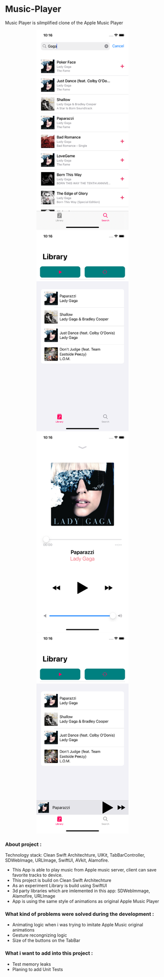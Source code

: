 # Music-Player
  Music Player is silmplified clone of the Apple Music Player
<div align="center">
<img src="https://github.com/Maximercurius/Music-Player/blob/main/ScreenShot/MusicPlayer%201.png" width="300px"/>
<img src="https://github.com/Maximercurius/Music-Player/blob/main/ScreenShot/Music%20Player%202.png" width="300px"/>
<img src="https://github.com/Maximercurius/Music-Player/blob/main/ScreenShot/Music%20Player%203.png" width="300px"/>
<img src="https://github.com/Maximercurius/Music-Player/blob/main/ScreenShot/Music%20Player%204.png" width="300px"/>
</div>

### About project :
Technology stack: Clean Swift Architechture, UIKit, TabBarController, SDWebImage, URLImage, SwiftUI, AVkit, Alamofire.
- This App is able to play music from Apple music server, client can save favorite tracks to device.
- This project is build on Clean Swift Architechture
- As an experiment Library is build using SwiftUI
- 3d party libraries which are imlemented in this app: SDWebImmage, Alamofire, URLImage
- App is using the same style of animations as original Apple Music Player

### What kind of problems were solved during the development :
- Animating logic when i was trying to imitate Apple Music original animations
- Gesture recongnizing logic
- Size of the buttons on the TabBar

### What i want to add into this project :
- Test memory leaks
- Planing to add Unit Tests

